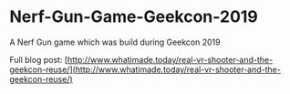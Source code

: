# Nerf-Gun-Game-Geekcon-2019
A Nerf Gun game which was build during Geekcon 2019

Full blog post: [http://www.whatimade.today/real-vr-shooter-and-the-geekcon-reuse/](http://www.whatimade.today/real-vr-shooter-and-the-geekcon-reuse/)
